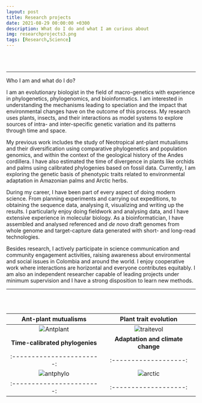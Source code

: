 ```yaml
---
layout: post
title: Research projects
date: 2021-08-29 00:00:00 +0300
description: What do I do and what I am curious about
img: researchprojects3.png 
tags: [Research,Science]
---
```


<br>
<br>

---

Who I am and what do I do?

I am an evolutionary biologist in the field of macro-genetics with experience in phylogenetics, phylogenomics, and bioinformatics. I am interested in understanding the mechanisms leading to speciation and the impact that environmental changes have on the outcome of this process. My research uses plants, insects, and their interactions as model systems to explore sources of intra- and inter-specific genetic variation and its patterns through time and space.


My previous work includes the study of Neotropical ant-plant mutualisms and their diversification using comparative phylogenetics and population genomics, and within the context of the geological history of the Andes cordillera. I have also estimated the time of divergence in plants like orchids and palms using calibrated phylogenies based on fossil data. Currently, I am exploring the genetic basis of phenotypic traits related to environmental adaptation in Amazonian palms and Arctic herbs.


During my career, I have been part of every aspect of doing modern science. From planning experiments and carrying out expeditions, to obtaining the sequence data, analysing it, visualizing and writing up the results. I particularly enjoy doing fieldwork and analysing data, and I have extensive experience in molecular biology. As a bioinformatician, I have assembled and analysed referenced and *de novo* draft genomes from whole genome and target-capture data generated with short- and long-read technologies.


Besides research, I actively participate in science communication and community engagement activities, raising awareness about environmental and social issues in Colombia and around the world. I enjoy cooperative work where interactions are horizontal and everyone contributes equitably. I am also an independent researcher capable of leading projects under minimum supervision and I have a strong disposition to learn new methods.


---

<br>
<br>

<div class="fig_table">

| **Ant-plant mutualisms** | **Plant trait evolution** |
|:-----------------------:|:-------------------:|
| ![Antplant]({{site.baseurl}}/assets/img/antplantmutualism.png) |![traitevol]({{site.baseurl}}/assets/img/plantevolution.png)|
| **Time-calibrated phylogenies** | **Adaptation and climate change** |
|:-----------------------:|:-------------------:|
| ![antphylo]({{site.baseurl}}/assets/img/antphylo.png) |![arctic]({{site.baseurl}}/assets/img/oxyria.png)|
|:-----------------------:|:-------------------:|

</div>